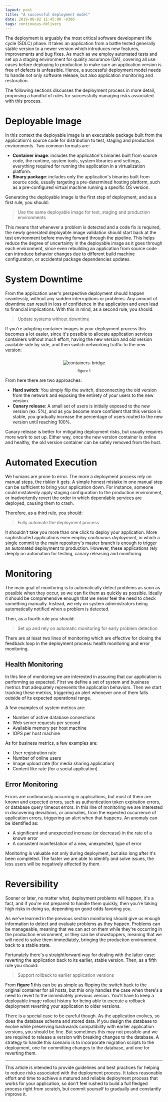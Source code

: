 ```yaml
---
layout: post
title: "A successful deployment model"
date: 2019-08-02 11:45:00 -0300
tags: continuous-delivery
---
```


The deployment is arguably the most critical software development life cycle (SDLC) phase. It takes an application from a battle tested generally stable version to a newer version which introduces new features, improvements and bug fixes. As much as we employ automated tests and set up a staging environment for quality assurance (QA), covering all use cases before deploying to production to make sure an application version is free of defects is unfeasible. Hence, a successful deployment model needs to handle not only software release, but also application monitoring and restoration.

The following sections discusses the deployment process in more detail, proposing a handful of rules for successfully managing risks associated with this process.

Deployable Image
============

In this context the deployable image is an executable package built from the application's source code for distribution to test, staging and production environments. Two common formats are:

* **Container image**: includes the application's binaries built from source code, the runtime, system tools, system libraries and settings, everything required for running the application in a virtualization platform.
* **Binary package**: includes only the application's binaries built from source code, usually targeting a pre-determined hosting platform, such as a pre-configured virtual machine running a specific OS version. 

Generating the deployable image is the first step of deployment, and as a first rule, you should:
> Use the same deployable image for test, staging and production environments

This means that whenever a problem is detected and a code fix is required, the newly generated deployable image validation should start back at the test environment before moving forward through the pipeline. This helps reduce the degree of uncertainty in the deployable image as it goes through each environment, since even rebuilding an application from source code can introduce behavior changes due to different build machine configuration, or accidental package dependencies updates.

System Downtime
============

From the application user's perspective deployment should happen seamlessly, without any sudden interruptions or problems. Any amount of downtime can result in loss of confidence in the application and even lead to financial implications. With this in mind, as a second rule, you should:
> Update systems without downtime

If you're adopting container images in your deployment process this becomes a lot easier, since it's possible to allocate application services containers without much effort, having the new version and old version available side by side, and then switch networking traffic to the new version:

<p align="center">
  <img style="max-height: 300px; max-width: 100%; margin: 10px 0" src="{{ site.baseurl }}/images/p3/containers-bridge.png" alt="containers-bridge"/>
  <br><label style="font-size: 12px;">figure 1</label>
</p>

From here there are two approaches:
* **Hard switch**: You simply flip the switch, disconnecting the old version from the network and exposing the entirety of your users to the new version.
* **Canary release**: A small set of users is initially exposed to the new version (ex: 5%), and as you become more confident that this version is stable, you gradually increase the percentage of users routed to the new version until reaching 100%.

Canary release is better for mitigating deployment risks, but usually requires more work to set up. Either way, once the new version container is online and healthy, the old version container can be safely removed from the host.

Automated Execution
============

We humans are prone to error. The more a deployment process rely on manual steps, the riskier it gets. A simple honest mistake in one manual step can be sufficient to bring your application down. For instance, someone could mistakenly apply staging configuration to the production environment, or inadvertently revert the order in which dependable services are deployed, causing them to crash.

Therefore, as a third rule, you should:
> Fully automate the deployment process

It shouldn't take you more than one click to deploy your application. More sophisticated applications even employ *continuous deployment*, in which a single commit to the main repository's master branch is enough to trigger an automated deployment to production. However, these applications rely deeply on automation for testing, canary releasing and monitoring. 

Monitoring
============

The main goal of monitoring is to automatically detect problems as soon as possible when they occur, so we can fix them as quickly as possible. Ideally it should be comprehensive enough that we never feel the need to check something manually. Instead, we rely on system administrators being automatically notified when a problem is detected.

Then, as a fourth rule you should:
> Set up and rely on automatic monitoring for early problem detection

There are at least two lines of monitoring which are effective for closing the feedback loop in the deployment process: health monitoring and error monitoring.

<h2>Health Monitoring</h2>

In this line of monitoring we are interested in assuring that our application is performing as expected. First we define a set of system and business metrics that adequately represents the application behaviors. Then we start tracking these metrics, triggering an alert whenever one of them falls outside of its expected operational range.

A few examples of system metrics are:
* Number of active database connections
* Web server requests per second
* Available memory per host machine
* IOPS per host machine

As for business metrics, a few examples are:
* User registration rate
* Number of online users
* Image upload rate (for media sharing application)
* Content like rate (for a social application)

<h2>Error  Monitoring</h2>

Errors are continuously occurring in applications, but most of them are known and expected errors, such as authentication token expiration errors, or database query timeout errors. In this line of monitoring we are interested in discovering deviations, or anomalies, from the expected occurrence of application errors, triggering an alert when that happens. An anomaly can be identified as:
* A significant and unexpected increase (or decrease) in the rate of a known error
* A consistent manifestation of a new, unexpected, type of error

Monitoring is valuable not only during deployment, but also long after it's been completed. The faster we are able to identify and solve issues, the less users will be  negatively affected by them.

Reversibility
============

Sooner or later, no matter what, deployment problems will happen, it's a fact, and if you're not prepared to handle them quickly, then you're taking high risks in doing so, depending on good odds favoring you.

As we've learned in the previous section monitoring should give us enough information to detect and evaluate problems as they happen. Problems can be manageable, meaning that we can act on them while they're occurring in the production environment, or they can be showstoppers, meaning that we will need to solve them immediately, bringing the production environment back to a stable state.

Fortunately there's a straightforward way for dealing with the latter case: reverting the application back to its earlier, stable version. Then, as a fifth rule you should:
> Support rollback to earlier application versions

From **figure 1** this can be as simple as flipping the switch back to the original container for all hosts, but this only handles the case when there's a need to revert to the immediately previous version. You'll have to keep a deployable image rollout history for being able to execute a rollback deployment reverting your application to older versions.

There is a special case to be careful though. As the application evolves, so does the database schema and stored data. If you design the database to evolve while preserving backwards compatibility with earlier application versions, you should be fine. But sometimes this may not possible and we are required to release a version with breaking changes to the database. A strategy to handle this scenario is to incorporate migration scripts to the deployment, one for committing changes to the database, and one for reverting them.

---

This article is intended to provide guidelines and best practices for helping to reduce risks associated with the deployment process. It takes reasonable effort and time to achieve a matured and reliable deployment process that works for your application, so don't feel rushed to build a full fledged process right from scratch, but commit yourself to gradually and constantly improve it.